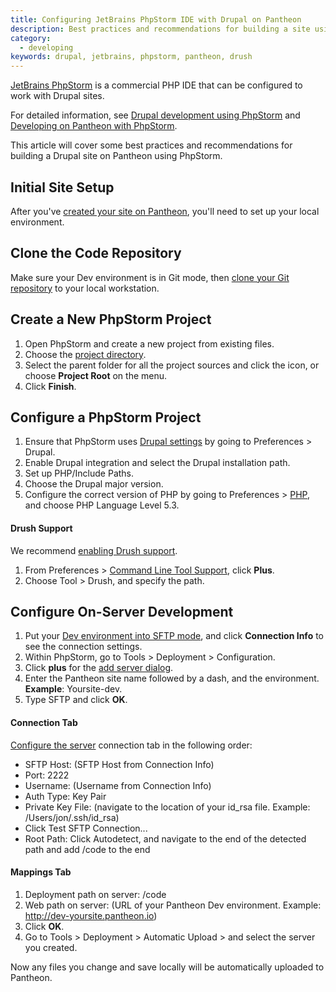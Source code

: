 ```yaml
---
title: Configuring JetBrains PhpStorm IDE with Drupal on Pantheon
description: Best practices and recommendations for building a site using JetBrains PhpStorm.
category:
  - developing
keywords: drupal, jetbrains, phpstorm, pantheon, drush
---
```

[JetBrains PhpStorm](http://www.jetbrains.com/phpstorm/) is a commercial PHP IDE that can be configured to work with Drupal sites.

For detailed information, see [Drupal development using PhpStorm](http://confluence.jetbrains.com/display/PhpStorm/Drupal+Development+using+PhpStorm) and [Developing on Pantheon with PhpStorm](https://confluence.jetbrains.com/display/PhpStorm/Developing+on+Pantheon+with+PhpStorm).

This article will cover some best practices and recommendations for building a Drupal site on Pantheon using PhpStorm.

## Initial Site Setup

After you've [created your site on Pantheon](/docs/articles/getting-started/), you'll need to set up your local environment.

## Clone the Code Repository

Make sure your Dev environment is in Git mode, then [clone your Git repository](/docs/articles/local/starting-with-git/) to your local workstation.

## Create a New PhpStorm Project

1. Open PhpStorm and create a new project from existing files.
2. Choose the [project directory](http://www.jetbrains.com/phpstorm/webhelp/create-new-project-choose-project-directory.html).
3. Select the parent folder for all the project sources and click the icon, or choose **Project Root** on the menu.
4. Click **Finish**.

## Configure a PhpStorm Project

1. Ensure that PhpStorm uses [Drupal settings](http://www.jetbrains.com/phpstorm/webhelp/drupal.html) by going to Preferences > Drupal.
2. Enable Drupal integration and select the Drupal installation path.
4. Set up PHP/Include Paths.
5. Choose the Drupal major version.
6. Configure the correct version of PHP by going to Preferences > [PHP](http://www.jetbrains.com/phpstorm/webhelp/php.html), and choose PHP Language Level 5.3.

#### Drush Support
  We recommend [enabling Drush support](https://confluence.jetbrains.com/display/PhpStorm/Drupal+Development+using+PhpStorm#DrupalDevelopmentusingPhpStorm-DrupalCommandLineToolDrushIntegration).

1. From Preferences > [Command Line Tool Support](http://www.jetbrains.com/phpstorm/webhelp/command-line-tool-support.html), click **Plus**.  
2. Choose Tool > Drush, and specify the path.

## Configure On-Server Development

1. Put your [Dev environment into SFTP mode](/docs/articles/sites/code/developing-directly-with-sftp-mode/), and click **Connection Info** to see the connection settings.
2. Within PhpStorm, go to Tools > Deployment > Configuration.
3. Click **plus** for the [add server dialog](http://www.jetbrains.com/phpstorm/webhelp/add-server-dialog.html).
4. Enter the Pantheon site name followed by a dash, and the environment.<br />
**Example**: Yoursite-dev.
5. Type SFTP and click **OK**.

#### Connection Tab
  [Configure the server](http://www.jetbrains.com/phpstorm/webhelp/deployment-connection-tab.html) connection tab in the following order:

* SFTP Host: (SFTP Host from Connection Info)
* Port: 2222
* Username: (Username from Connection Info)
* Auth Type: Key Pair
* Private Key File: (navigate to the location of your id\_rsa file. Example: /Users/jon/.ssh/id\_rsa)
* Click Test SFTP Connection...
* Root Path: Click Autodetect, and navigate to the end of the detected path and add /code to the end

#### Mappings Tab

1. Deployment path on server: /code
2. Web path on server: (URL of your Pantheon Dev environment. Example: http://dev-yoursite.pantheon.io)
3. Click **OK**.
4. Go to Tools > Deployment > Automatic Upload > and select the server you created.

Now any files you change and save locally will be automatically uploaded to Pantheon.
